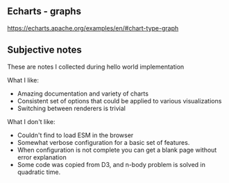 ## Echarts - graphs

https://echarts.apache.org/examples/en/#chart-type-graph

## Subjective notes

These are notes I collected during hello world implementation

What I like:

* Amazing documentation and variety of charts
* Consistent set of options that could be applied to various visualizations
* Switching between renderers is trivial

What I don't like:

* Couldn't find to load ESM in the browser
* Somewhat verbose configuration for a basic set of features.
* When configuration is not complete you can get a blank page without error explanation
* Some code was copied from D3, and n-body problem is solved in quadratic time.


